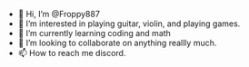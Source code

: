 - 👋 Hi, I’m @Froppy887
- 👀 I’m interested in playing guitar, violin, and playing games.
- 🌱 I’m currently learning coding and math
- 💞️ I’m looking to collaborate on anything reallly much.
- 📫 How to reach me discord. 

<!---
Froppy887/Froppy887 is a ✨ special ✨ repository because its `README.md` (this file) appears on your GitHub profile.
You can click the Preview link to take a look at your changes.
--->
